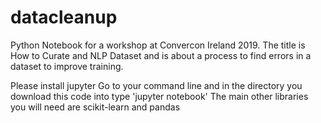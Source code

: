 # datacleanup
Python Notebook for a workshop at Convercon Ireland 2019. The title is How to Curate and NLP Dataset and is about a process to find errors in a dataset to improve training.


Please install jupyter 
Go to your command line and in the directory you download this code into type 'jupyter notebook'
The main other libraries you will need are scikit-learn and pandas 
